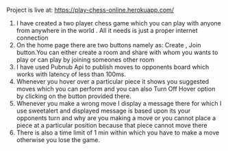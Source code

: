 Project is live at: https://play-chess-online.herokuapp.com/
1.	I have created a two player chess game which you can play with anyone from anywhere in the world . All it needs is just a proper internet connection 
2.	On the home page there are two buttons namely as: Create , Join button.You can either create a room and share with whom you wants to play or can play by joining someones other room
3.	I have used Pubnub Api to publish moves to opponents board which works with latency of less than 100ms.
4.	Whenever you hover over a particular piece it shows you suggested moves which you can perform and you can also Turn Off Hover option by clicking on the button provided there.
5.	Whenever you make a wrong move I display a message there for which I use  sweetalert and displayed message is based upon its your opponents turn and why are you making a move or you cannot place a piece at a particular position because that piece cannot move there
6.	There is also a time limit of 1 min within which you have to make a move otherwise you lose the game.
